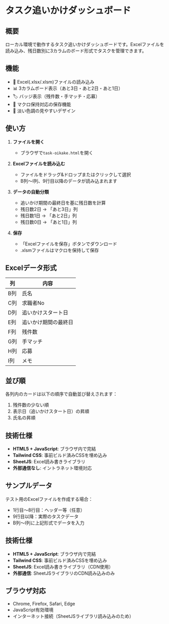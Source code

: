 # タスク追いかけダッシュボード

## 概要
ローカル環境で動作するタスク追いかけダッシュボードです。Excelファイルを読み込み、残日数別に3カラムのボード形式でタスクを管理できます。

## 機能
- 📁 Excel(.xlsx/.xlsm)ファイルの読み込み
- 📊 3カラムボード表示（あと3日・あと2日・あと1日）
- 🏷️ バッジ表示（残件数・手マッチ・応募）
- 💾 マクロ保持対応の保存機能
- 🎨 淡い色調の見やすいデザイン

## 使い方

1. **ファイルを開く**
   - ブラウザで`task-oikake.html`を開く
   
2. **Excelファイルを読み込む**
   - ファイルをドラッグ&ドロップまたはクリックして選択
   - B列～I列、9行目以降のデータが読み込まれます

3. **データの自動分類**
   - 追いかけ期間の最終日を基に残日数を計算
   - 残日数2日 → 「あと3日」列
   - 残日数1日 → 「あと2日」列  
   - 残日数0日 → 「あと1日」列

4. **保存**
   - 「Excelファイルを保存」ボタンでダウンロード
   - .xlsmファイルはマクロを保持して保存

## Excelデータ形式

| 列 | 内容 |
|---|---|
| B列 | 氏名 |
| C列 | 求職者No |
| D列 | 追いかけスタート日 |
| E列 | 追いかけ期間の最終日 |
| F列 | 残件数 |
| G列 | 手マッチ |
| H列 | 応募 |
| I列 | メモ |

## 並び順
各列内のカードは以下の順序で自動並び替えされます：
1. 残件数の少ない順
2. 表示日（追いかけスタート日）の昇順
3. 氏名の昇順

## 技術仕様
- **HTML5 + JavaScript**: ブラウザ内で完結
- **Tailwind CSS**: 事前ビルド済みCSSを埋め込み
- **SheetJS**: Excel読み書きライブラリ
- **外部通信なし**: イントラネット環境対応

## サンプルデータ
テスト用のExcelファイルを作成する場合：
- 1行目～8行目：ヘッダー等（任意）
- 9行目以降：実際のタスクデータ
- B列～I列に上記形式でデータを入力

## 技術仕様
- **HTML5 + JavaScript**: ブラウザ内で完結
- **Tailwind CSS**: 事前ビルド済みCSSを埋め込み
- **SheetJS**: Excel読み書きライブラリ（CDN使用）
- **外部通信**: SheetJSライブラリのCDN読み込みのみ

## ブラウザ対応
- Chrome, Firefox, Safari, Edge
- JavaScript有効環境
- インターネット接続（SheetJSライブラリ読み込みのため）
